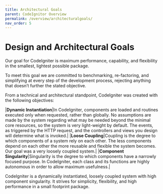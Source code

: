 ```yaml
---
title: Architectural Goals
parent: CodeIgnitor Overview
permalink: /overview/architecturalgoals/ 
nav_order: 5
---
```

# **Design and Architectural Goals**

Our goal for CodeIgniter is maximum performance, capability, and flexibility in the smallest, lightest possible package.

To meet this goal we are committed to benchmarking, re-factoring, and simplifying at every step of the development process, rejecting anything that doesn’t further the stated objective.

From a technical and architectural standpoint, CodeIgniter was created with the following objectives:

|**Dynamic Instantiation**|In CodeIgniter, components are loaded and routines executed only when requested, rather than globally. No assumptions are made by the system regarding what may be needed beyond the minimal core resources, so the system is very light-weight by default. The events, as triggered by the HTTP request, and the controllers and views you design will determine what is invoked.|
|**Loose Coupling**|Coupling is the degree to which components of a system rely on each other. The less components depend on each other the more reusable and flexible the system becomes. Our goal was a very loosely coupled system.|
|**Component Singularity**|Singularity is the degree to which components have a narrowly focused purpose. In CodeIgniter, each class and its functions are highly autonomous in order to allow maximum usefulness.|

CodeIgniter is a dynamically instantiated, loosely coupled system with high component singularity. It strives for simplicity, flexibility, and high performance in a small footprint package.